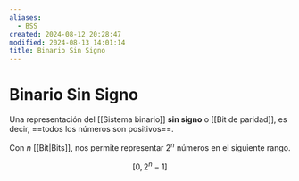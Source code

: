 ```yaml
---
aliases:
  - BSS
created: 2024-08-12 20:28:47
modified: 2024-08-13 14:01:14
title: Binario Sin Signo
---
```


# Binario Sin Signo

Una representación del [[Sistema binario]] **sin signo** o [[Bit de paridad]], es decir, ==todos los números son positivos==.

Con $n$ [[Bit|Bits]], nos permite representar $2^n$ números en el siguiente rango.

$$
\left[
0,
2^n - 1
\right]
$$
